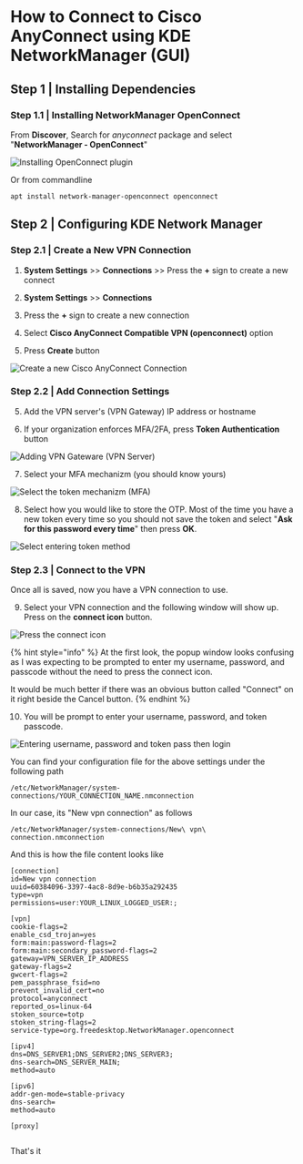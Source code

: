 # How to Connect to Cisco AnyConnect using KDE NetworkManager \(GUI\)

## Step 1 \| Installing Dependencies

### Step 1.1 \| Installing NetworkManager OpenConnect

From **Discover**, Search for _anyconnect_ package and select "**NetworkManager - OpenConnect**"

![Installing OpenConnect plugin](../../.gitbook/assets/2021-04-25_22-42.png)

Or from commandline 

```text
apt install network-manager-openconnect openconnect
```

## Step 2 \| Configuring KDE Network Manager

### Step 2.1 \| Create a New VPN Connection

1. **System Settings** &gt;&gt; **Connections** &gt;&gt; Press the **+** sign to create a new connect

1. **System Settings** &gt;&gt; **Connections**
2. Press the **+** sign to create a new connection
3. Select **Cisco AnyConnect Compatible VPN \(openconnect\)** option
4. Press **Create** button 

![Create a new Cisco AnyConnect Connection](../../.gitbook/assets/2021-04-25_20-48.png)

### Step 2.2 \| Add Connection Settings

5. Add the VPN server's \(VPN Gateway\) IP address or hostname

6. If your organization enforces MFA/2FA, press **Token Authentication** button

![Adding VPN Gateware \(VPN Server\)](../../.gitbook/assets/2021-04-25_21-01.png)

7. Select your MFA mechanizm \(you should know yours\)

![Select the token mechanizm \(MFA\) ](../../.gitbook/assets/2021-04-25_21-03.png)

8. Select how you would like to store the OTP. Most of the time you have a new token every time so you should not save the token and select "**Ask for this password every time**" then press **OK**.

![Select entering token method](../../.gitbook/assets/2021-04-25_21-05.png)

### Step 2.3 \| Connect to the VPN

Once all is saved, now you have a VPN connection to use.

9. Select your VPN connection and the following window will show up. Press on the **connect icon** button.

![Press the connect icon](../../.gitbook/assets/2021-04-25_22-36.png)

{% hint style="info" %}
At the first look, the popup window looks confusing as I was expecting to be prompted to enter my username, password, and passcode without the need to press the connect icon.

It would be much better if there was an obvious button called "Connect" on it right beside the Cancel button.
{% endhint %}

10. You will be prompt to enter your username, password, and token passcode.

![Entering username, password and token pass then login](../../.gitbook/assets/2021-04-25_22-40.png)

You can find your configuration file for the above settings under the following path

```text
/etc/NetworkManager/system-connections/YOUR_CONNECTION_NAME.nmconnection
```

In our case, its "New vpn connection" as follows

```text
/etc/NetworkManager/system-connections/New\ vpn\ connection.nmconnection
```

And this is how the file content looks like

```text
[connection]
id=New vpn connection
uuid=60384096-3397-4ac8-8d9e-b6b35a292435
type=vpn
permissions=user:YOUR_LINUX_LOGGED_USER:;

[vpn]
cookie-flags=2
enable_csd_trojan=yes
form:main:password-flags=2
form:main:secondary_password-flags=2
gateway=VPN_SERVER_IP_ADDRESS
gateway-flags=2
gwcert-flags=2
pem_passphrase_fsid=no
prevent_invalid_cert=no
protocol=anyconnect
reported_os=linux-64
stoken_source=totp
stoken_string-flags=2
service-type=org.freedesktop.NetworkManager.openconnect

[ipv4]
dns=DNS_SERVER1;DNS_SERVER2;DNS_SERVER3;
dns-search=DNS_SERVER_MAIN;
method=auto

[ipv6]
addr-gen-mode=stable-privacy
dns-search=
method=auto

[proxy]


```

That's it



